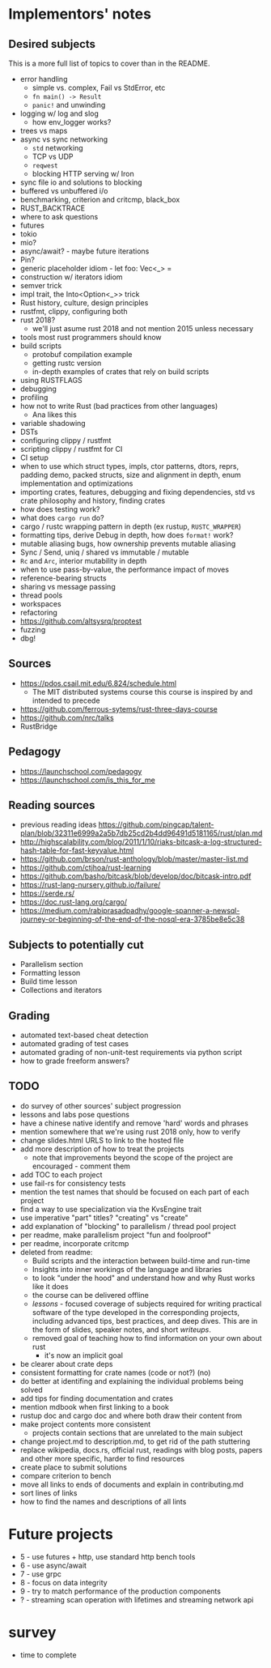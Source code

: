 # Implementors' notes

## Desired subjects

This is a more full list of topics to cover than
in the README.

- error handling
  - simple vs. complex, Fail vs StdError, etc
  - `fn main() -> Result`
  - `panic!` and unwinding
- logging w/ log and slog
  - how env_logger works?
- trees vs maps
- async vs sync networking
  - `std` networking
  - TCP vs UDP
  - `reqwest`
  - blocking HTTP serving w/ Iron
- sync file io and solutions to blocking
- buffered vs unbuffered i/o
- benchmarking, criterion and critcmp, black_box
- RUST_BACKTRACE
- where to ask questions
- futures
- tokio
- mio?
- async/await? - maybe future iterations
- Pin?
- generic placeholder idiom - let foo: Vec<_> =
- construction w/ iterators idiom
- semver trick
- impl trait, the Into<Option<_>> trick
- Rust history, culture, design principles
- rustfmt, clippy, configuring both
- rust 2018?
  - we'll just asume rust 2018 and not mention 2015 unless necessary
- tools most rust programmers should know
- build scripts
  - protobuf compilation example
  - getting rustc version
  - in-depth examples of crates that rely on build scripts
- using RUSTFLAGS
- debugging
- profiling
- how not to write Rust (bad practices from other languages)
  - Ana likes this
- variable shadowing
- DSTs
- configuring clippy / rustfmt
- scripting clippy / rustfmt for CI
- CI setup
- when to use which struct types, impls, ctor patterns, dtors, reprs,
  padding demo, packed structs, size and alignment in depth, enum
  implementation and optimizations
- importing crates, features, debugging and fixing dependencies,
  std vs crate philosophy and history, finding crates
- how does testing work?
- what does `cargo run` do?
- cargo / rustc wrapping pattern in depth (ex rustup, `RUSTC_WRAPPER`)
- formatting tips, derive Debug in depth, how does `format!` work?
- mutable aliasing bugs, how ownership prevents mutable aliasing
- Sync / Send, uniq / shared vs immutable / mutable
- `Rc` and `Arc`, interior mutability in depth
- when to use pass-by-value, the performance impact of moves
- reference-bearing structs
- sharing vs message passing
- thread pools
- workspaces
- refactoring
- https://github.com/altsysrq/proptest
- fuzzing
- dbg!

## Sources

- https://pdos.csail.mit.edu/6.824/schedule.html
  - The MIT distributed systems course this course
    is inspired by and intended to precede
- https://github.com/ferrous-sytems/rust-three-days-course
- https://github.com/nrc/talks
- RustBridge

## Pedagogy

- https://launchschool.com/pedagogy
- https://launchschool.com/is_this_for_me

## Reading sources

- previous reading ideas https://github.com/pingcap/talent-plan/blob/32311e6999a2a5b7db25cd2b4dd96491d5181165/rust/plan.md
- http://highscalability.com/blog/2011/1/10/riaks-bitcask-a-log-structured-hash-table-for-fast-keyvalue.html
- https://github.com/brson/rust-anthology/blob/master/master-list.md
- https://github.com/ctjhoa/rust-learning
- https://github.com/basho/bitcask/blob/develop/doc/bitcask-intro.pdf
- https://rust-lang-nursery.github.io/failure/
- https://serde.rs/
- https://doc.rust-lang.org/cargo/
- https://medium.com/rabiprasadpadhy/google-spanner-a-newsql-journey-or-beginning-of-the-end-of-the-nosql-era-3785be8e5c38

## Subjects to potentially cut

- Parallelism section
- Formatting lesson
- Build time lesson
- Collections and iterators

## Grading

- automated text-based cheat detection
- automated grading of test cases
- automated grading of non-unit-test requirements via python script
- how to grade freeform answers?

## TODO

- do survey of other sources' subject progression
- lessons and labs pose questions
- have a chinese native identify and remove 'hard' words and phrases
- mention somewhere that we're using rust 2018 only, how to verify
- change slides.html URLS to link to the hosted file
- add more description of how to treat the projects
  - note that improvements beyond the scope of the project are encouraged - comment them
- add TOC to each project
- use fail-rs for consistency tests
- mention the test names that should be focused on each part of each project
- find a way to use specialization via the KvsEngine trait
- use imperative "part" titles? "creating" vs "create"
- add explanation of "blocking" to parallelism / thread pool project
- per readme, make parallelism project "fun and foolproof"
- per readme, incorporate critcmp
- deleted from readme:
  - Build scripts and the interaction between build-time and run-time
  - Insights into inner workings of the language and libraries
  - to look "under the hood" and understand how and why Rust works like it does
  - the course can be delivered offline
  - _lessons_ - focused coverage of subjects required for writing practical
    software of the type developed in the corresponding projects, including
    advanced tips, best practices, and deep dives. This are in the form of slides,
    speaker notes, and short _writeups_.
  - removed goal of teaching how to find information on your own about rust
    - it's now an implicit goal
- be clearer about crate deps
- consistent formatting for crate names (code or not?) (no)
- do better at identifing and explaining the individual problems being solved
- add tips for finding documentation and crates
- mention mdbook when first linking to a book
- rustup doc and cargo doc and where both draw their content from
- make project contents more consistent
  - projects contain sections that are unrelated to the main subject
- change project.md to description.md, to get rid of the path stuttering
- replace wikipedia, docs.rs, official rust, readings with blog posts, papers
  and other more specific, harder to find resources
- create place to submit solutions
- compare criterion to bench
- move all links to ends of documents and explain in contributing.md
- sort lines of links
- how to find the names and descriptions of all lints

# Future projects

- 5 - use futures + http, use standard http bench tools
- 6 - use async/await
- 7 - use grpc
- 8 - focus on data integrity
- 9 - try to match performance of the production components
- ? - streaming scan operation with lifetimes and streaming network api

# survey

- time to complete
